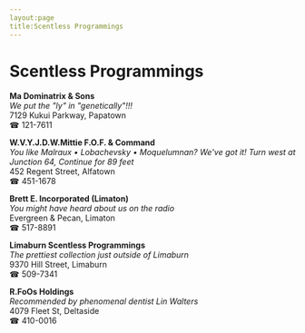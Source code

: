 ```yaml
---
layout:page
title:Scentless Programmings
---
```

# Scentless Programmings

**Ma Dominatrix & Sons**  
_We put the "ly" in "genetically"!!!_  
7129 Kukui Parkway, Papatown  
☎ 121-7611



**W.V.Y.J.D.W.Mittie F.O.F. & Command**  
_You like Malraux • Lobachevsky • Moquelumnan? We've got it! 
Turn west at Junction 64, Continue for 89 feet_  
452 Regent Street, Alfatown  
☎ 451-1678



**Brett E. Incorporated (Limaton)**  
_You might have heard about us on the radio_  
Evergreen & Pecan, Limaton  
☎ 517-8891



**Limaburn Scentless Programmings**  
_The prettiest collection just outside of Limaburn_  
9370 Hill Street, Limaburn  
☎ 509-7341



**R.FoOs Holdings**  
_Recommended by phenomenal dentist Lin Walters_  
4079 Fleet St, Deltaside  
☎ 410-0016



